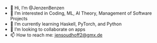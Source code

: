 - 👋 Hi, I’m @JenzenBenzen
- 👀 I’m interested in Coding, ML, AI Theory, Management of Software Projects 
- 🌱 I’m currently learning Haskell, PyTorch, and Python
- 💞️ I’m looking to collaborate on apps
- 📫 How to reach me: jensoudhoff2@gmx.de

<!---
JenzenBenzen/JenzenBenzen is a ✨ special ✨ repository because its `README.md` (this file) appears on your GitHub profile.
You can click the Preview link to take a look at your changes.
--->
